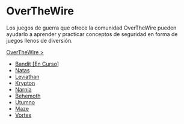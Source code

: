 # OverTheWire

Los juegos de guerra que ofrece la comunidad OverTheWire pueden ayudarlo a aprender y practicar conceptos de seguridad en forma de juegos llenos de diversión.



 <a href="https://overthewire.org/wargames/" target="_blank"> OverTheWire >

- Bandit [En Curso]
- Natas
- Leviathan
- Krypton
- Narnia
- Behemoth
- Utumno
- Maze
- Vortex

